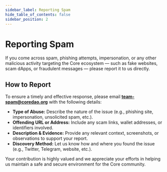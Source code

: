 ```yaml
---
sidebar_label: Reporting Spam
hide_table_of_contents: false
sidebar_position: 2
---
```


# Reporting Spam

If you come across spam, phishing attempts, impersonation, or any other malicious activity targeting the Core ecosystem — such as fake websites, scam dApps, or fraudulent messages — please report it to us directly.

## How to Report
To ensure a timely and effective response, please email **[team-spam@coredao.org](team-spam@coredao.org)** with the following details:

- **Type of Abuse:** Describe the nature of the issue (e.g., phishing site, impersonation, unsolicited spam, etc.).
- **Offending URL or Address:** Include any scam links, wallet addresses, or identifiers involved.
- **Description & Evidence:** Provide any relevant context, screenshots, or observations to support your report.
- **Discovery Method:** Let us know how and where you found the issue (e.g., Twitter, Telegram, website, etc.).

Your contribution is highly valued and we appreciate your efforts in helping us maintain a safe and secure environment for the Core community.